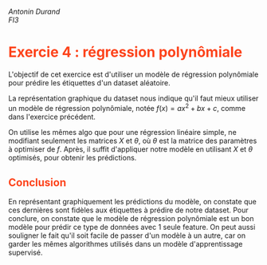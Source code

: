 _Antonin Durand_ <br>
_FI3_

<h1 style='text-align:left; color:#fd441c'> Exercie 4 : régression polynômiale </h1>

L'objectif de cet exercice est d'utiliser un modèle de régression polynômiale pour prédire les étiquettes d'un dataset aléatoire.

La représentation graphique du dataset nous indique qu'il faut mieux utiliser un modèle de régression polynômiale, notée $f(x) = ax^2 + bx + c$, comme dans l'exercice précédent.

On utilise les mêmes algo que pour une régression linéaire simple, ne modifiant seulement les matrices $X$ et $\theta$, où $\theta$ est la matrice des paramètres à optimiser de $f$.
Après, il suffit d'appliquer notre modèle en utilisant $X$ et $\theta$ optimisés, pour obtenir les prédictions.

<h2 style='text-align:left; color:#fd441c'> Conclusion </h1>

En représentant graphiquement les prédictions du modèle, on constate que ces dernières sont fidèles aux étiquettes à prédire de notre dataset.
Pour conclure, on constate que le modèle de régression polynômiale est un bon modèle pour prédir ce type de données avec 1 seule feature.
On peut aussi souligner le fait qu'il soit facile de passer d'un modèle à un autre, car on garder les mêmes algorithmes utilisés dans un modèle d'apprentissage supervisé.